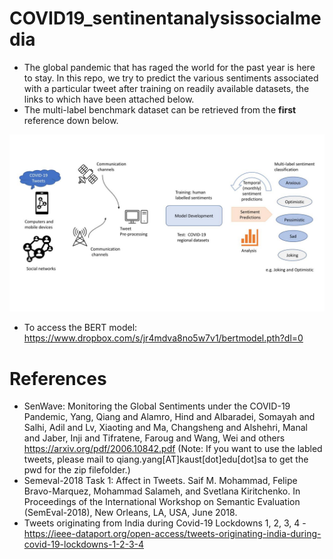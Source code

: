 # COVID19_sentinentanalysissocialmedia
* The global pandemic that has raged the world for the past year is here to stay. In this repo, we try to predict the various sentiments associated with a particular tweet after training on readily available datasets, the links to which have been attached below.
* The multi-label benchmark dataset can be retrieved from the **first** reference down below.


![alt text](https://github.com/sydney-machine-learning/COVID19_sentinentanalysis/blob/main/framework%20diagram.jpg)

* To access the BERT model: https://www.dropbox.com/s/jr4mdva8no5w7v1/bertmodel.pth?dl=0

# References
* SenWave: Monitoring the Global Sentiments under the COVID-19 Pandemic, Yang, Qiang and Alamro, Hind and Albaradei, Somayah and Salhi, Adil and Lv, Xiaoting and Ma, Changsheng and Alshehri, Manal and Jaber, Inji and Tifratene, Faroug and Wang, Wei and others https://arxiv.org/pdf/2006.10842.pdf (Note: If you want to use the labled tweets, please mail to qiang.yang[AT]kaust[dot]edu[dot]sa to get the pwd for the zip filefolder.)
* Semeval-2018 Task 1: Affect in Tweets. Saif M. Mohammad, Felipe Bravo-Marquez, Mohammad Salameh, and Svetlana Kiritchenko. In Proceedings of the International Workshop on Semantic Evaluation (SemEval-2018), New Orleans, LA, USA, June 2018.
* Tweets originating from India during Covid-19 Lockdowns 1, 2, 3, 4 - https://ieee-dataport.org/open-access/tweets-originating-india-during-covid-19-lockdowns-1-2-3-4
